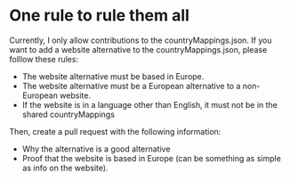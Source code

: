 # One rule to rule them all
Currently, I only allow contributions to the countryMappings.json.
If you want to add a website alternative to the countryMappings.json, please 
folllow these rules:
- The website alternative must be based in Europe.
- The website alternative must be a European alternative to a non-European website.
- If the website is in a language other than English, it must not be in the shared countryMappings

Then, create a pull request with the following information:
- Why the alternative is a good alternative
- Proof that the website is based in Europe (can be something as simple as info on the website).